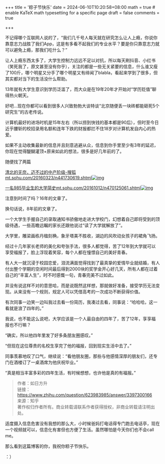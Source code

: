 +++
title = '粽子节快乐'
date = 2024-06-10T10:20:58+08:00
math = true                                 # enable KaTeX math typesetting for a specific page
draft = false
comments = true

+++



不记得哪个互联网人说的了，“我们几千号人每天就在研究怎么让人上瘾，你说你靠意志力战胜了我们App，这是有多看不起我们的专业水平？要是你只靠意志力就可以避免上瘾，那我们吃什么？”

让人上瘾东西太多了，大学生控制力远远不足以对抗，所以每天刷抖音、小红书（笑死我了，原文甚至没有你乎），关注的都是一些无关紧要的信息，什么谁又瘦了100斤，哪个明星又分手了哪个明星又有绯闻了blabla，看起来学到了很多，但其实都对当下的生活没什么帮助。

13年就有大学生意识到学历泛滥了，而大众是在19年20年才开始对“学历贬值”聊得热火朝天。

好吧...现在你都可以看到很多人兴致勃勃大谈特谈“北京随便丢一块砖都能砸死5个研究生”的古老传说。

计算机最好的进场时机是15年左右（所以捞到快钱的基本都是90后），但时至今日近乎腰斩的校招录用名额和连年下跌的财报都拦不住18岁对计算机发自内心的热爱。

如果不主动收集最新的信息并且刻意逃避从众，信息到你手里至少有3年的延迟，你现在觉得醍醐灌顶+原来如此的想法，很多是好几年前的了。

随便找了两篇

[清北的无奈，迈不过的中产阶级-搜狐mt.sohu.com/20160323/n441730619.shtml![img](https://pic4.zhimg.com/v2-7d3835da160188093d734877df0aadef_180x120.jpg)](https://link.zhihu.com/?target=https%3A//mt.sohu.com/20160323/n441730619.shtml)

[一名985毕业生的大学简史mt.sohu.com/20161012/n470125061.shtml![img](https://pic3.zhimg.com/v2-28342260aefb4ab3de8def92762e1cb2_ipico.jpg)](https://link.zhihu.com/?target=https%3A//mt.sohu.com/20161012/n470125061.shtml)

注意到时间了吗？16年的文章了。

换句话说，8年前的文章了。

一个大学生手握自己的录取通知书骄傲地走进大学校门，幻想着自己即将受到的顶级待遇，一些高瞻远瞩的家长还跟他说过“读了大学就解放了”。

大学里，雕梁画栋丹楹刻桷，象牙塔美不胜收，湖边的风吹动女孩子的裙角飞扬。

经过十几年家长老师的美化和夸张手法，很多人都觉得，苦了12年到大学就可以享受福报了，脸上浮现着笑容，每个人都在憧憬自己的美好青春。

有人大一就沉浸于校园恋爱，泪流满面觉得找到了最真挚的爱情毕业就结婚，有人付出整个学期的空闲时间最后得到2000块的奖学金开心好几天，所有人都在过着自己的“丰富人生”，时不时感慨一句，青春完美不过如此。

并没有说这样不对的意思哈，而是说既然这样想，那就做好准备，接受学历无法变现。从来没有一个规则，规定人可以凭借高考的一次成功不断获得价值。

有次同事一边笑一边叫我过去看一份简历，我凑过去看，同事说：“哈哈哈，这一看就是浪了四年的。”

我说，也不能这么说吧，大学应该是一个人最自由的四年了，苦了12年，享享福报也不行嘛？

“确实，所以他四年里发了好多条朋友圈感叹。”

“但现在这位尊贵的名校生享完了他的福报，回到现实生活中去了。”

同事羡慕地叹了口气，继续说：“看他朋友圈，那些与他感情深厚的朋友们，还专门在酒楼订了一桌酒席为他庆祝毕业。”

“真是相当丰富多彩的四年生活，有时候想想，也许他是真的有福报。”

>
>
>作者：如日方升<br>
>链接：https://www.zhihu.com/question/623983985/answer/3397300166<br>
>来源：知乎<br>
>著作权归作者所有。商业转载请联系作者获得授权，非商业转载请注明出处。<br>
>
>

适度摄入信息危害没有我想的那么大，小时候爸妈打电话得专门跑去电话亭，现在一个视频就可以，信息化有害但也方便了生活。虽然哪怕是今天你们也不会call me。

那么看到这篇博客的你，我祝你粽子节快乐。

：）

